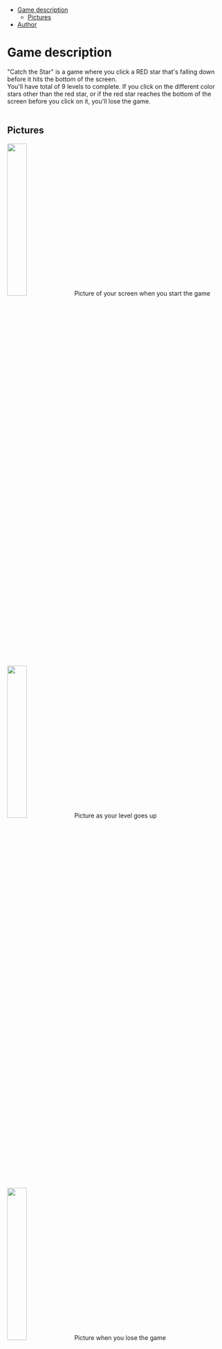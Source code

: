 </br>

- [Game description](#game-description)
  - [Pictures](#pictures)
- [Author](#author)

# Game description
"Catch the Star" is a game where you click a RED star that's falling down before it hits the bottom of the screen. 
</br>
You'll have total of 9 levels to complete. If you click on the different color stars other than the red star, or if the red star reaches the bottom of the screen before you click on it, you'll lose the game.
</br>
</br>

## Pictures    
<img width="30%" src="https://github.com/sieunnkim/pygame/assets/150882029/637b3013-2154-44ba-8c77-a2d10e9dfd85">
Picture of your screen when you start the game
</br>
</br>
</br>


<img width="30%" src="https://github.com/sieunnkim/pygame/assets/150882029/7d7b60e1-cc08-4944-a4ae-9fd544cd4cab">
Picture as your level goes up
</br>
</br>
</br>

<img width="30%" src="https://github.com/sieunnkim/pygame/assets/150882029/193a732d-dc0b-4356-8276-ad310603404b">
Picture when you lose the game
</br>
</br>
</br>

<img width="30%" src="https://github.com/sieunnkim/pygame/assets/150882029/59d85ef5-a9e6-4ce3-be02-36d86c85afe4">
Picture when you win the game
</br>
</br>
</br>

# Author
Sieun
